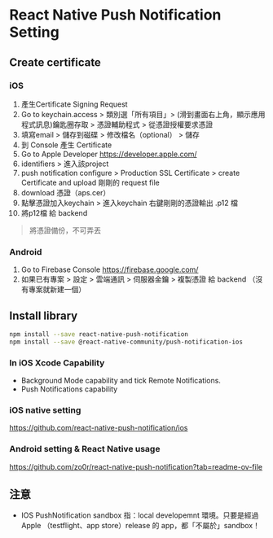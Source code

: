 # React Native Push Notification Setting

## Create certificate
### iOS
1. 產生Certificate Signing Request
  1. Go to keychain.access > 類別選「所有項目」> (滑到畫面右上角，顯示應用程式訊息)鑰匙圈存取 > 憑證輔助程式 > 從憑證授權要求憑證
  2. 填寫email > 儲存到磁碟 > 修改檔名（optional） > 儲存
2. 到 Console 產生 Certificate
  1. Go to Apple Developer https://developer.apple.com/
  2. identifiers > 進入該project 
  3. push notification configure > Production SSL Certificate > create Certificate and upload 剛剛的 request file
  4. download 憑證（aps.cer）
  5. 點擊憑證加入keychain > 進入keychain 右鍵剛剛的憑證輸出 .p12 檔
  6. 將p12檔 給 backend
  
> 將憑證備份，不可弄丟  
  
### Android
1. Go to Firebase Console https://firebase.google.com/
2. 如果已有專案 > 設定 > 雲端通訊  > 伺服器金鑰 > 複製憑證 給 backend
（沒有專案就新建一個）

## Install library
```bash
npm install --save react-native-push-notification
npm install --save @react-native-community/push-notification-ios 
```

### In iOS Xcode Capability
- Background Mode capability and tick Remote Notifications.
- Push Notifications capability

### iOS native setting
https://github.com/react-native-push-notification/ios

### Android setting & React Native usage
https://github.com/zo0r/react-native-push-notification?tab=readme-ov-file


## 注意
- IOS PushNotification sandbox 指：local developemnt 環境。只要是經過 Apple （testflight、app store）release 的 app，都「不屬於」sandbox！
